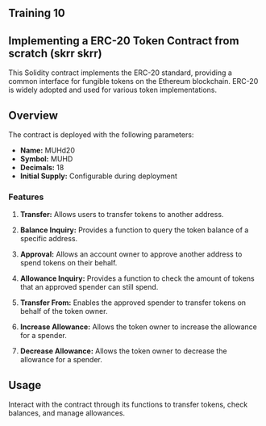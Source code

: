## Training 10

## Implementing a ERC-20 Token Contract from scratch (skrr skrr)

This Solidity contract implements the ERC-20 standard, providing a common interface for fungible tokens on the Ethereum blockchain. ERC-20 is widely adopted and used for various token implementations.

## Overview

The contract is deployed with the following parameters:

- **Name:** MUHd20
- **Symbol:** MUHD
- **Decimals:** 18
- **Initial Supply:** Configurable during deployment

### Features

1. **Transfer:** Allows users to transfer tokens to another address.

2. **Balance Inquiry:** Provides a function to query the token balance of a specific address.

3. **Approval:** Allows an account owner to approve another address to spend tokens on their behalf.

4. **Allowance Inquiry:** Provides a function to check the amount of tokens that an approved spender can still spend.

5. **Transfer From:** Enables the approved spender to transfer tokens on behalf of the token owner.

6. **Increase Allowance:** Allows the token owner to increase the allowance for a spender.

7. **Decrease Allowance:** Allows the token owner to decrease the allowance for a spender.

## Usage
 Interact with the contract through its functions to transfer tokens, check balances, and manage allowances.


